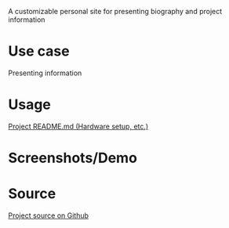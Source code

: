 A customizable personal site for presenting biography and project information

# Use case

Presenting information 

# Usage

[Project README.md (Hardware setup, etc.)](https://github.com/VianPatel/AirMonitor/blob/main/mlx90640-RPI-Pico)

# Screenshots/Demo

# Source

[Project source on Github](https://github.com/VianPatel/mlx90640-RPI-Pico)